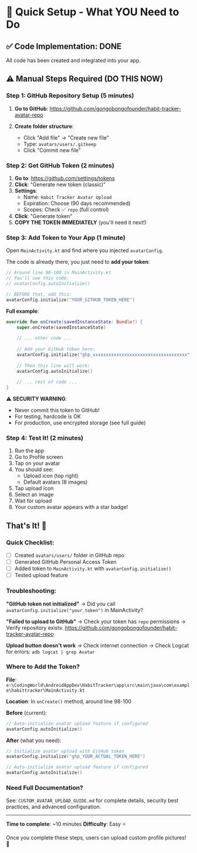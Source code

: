 # 🚀 Quick Setup - What YOU Need to Do

## ✅ Code Implementation: DONE
All code has been created and integrated into your app.

## ⚠️ Manual Steps Required (DO THIS NOW)

### Step 1: GitHub Repository Setup (5 minutes)

1. **Go to GitHub**: https://github.com/gongobongofounder/habit-tracker-avatar-repo

2. **Create folder structure**:
   - Click "Add file" → "Create new file"
   - Type: `avatars/users/.gitkeep`
   - Click "Commit new file"

### Step 2: Get GitHub Token (2 minutes)

1. **Go to**: https://github.com/settings/tokens
2. **Click**: "Generate new token (classic)"
3. **Settings**:
   - Name: `Habit Tracker Avatar Upload`
   - Expiration: Choose (90 days recommended)
   - Scopes: Check ✅ `repo` (full control)
4. **Click**: "Generate token"
5. **COPY THE TOKEN IMMEDIATELY** (you'll need it next!)

### Step 3: Add Token to Your App (1 minute)

Open `MainActivity.kt` and find where you injected `avatarConfig`. 

The code is already there, you just need to **add your token**:

```kotlin
// Around line 98-100 in MainActivity.kt
// You'll see this code:
// avatarConfig.autoInitialize()

// BEFORE that, add this:
avatarConfig.initialize("YOUR_GITHUB_TOKEN_HERE")
```

**Full example**:
```kotlin
override fun onCreate(savedInstanceState: Bundle?) {
    super.onCreate(savedInstanceState)
    
    // ... other code ...
    
    // Add your GitHub token here:
    avatarConfig.initialize("ghp_xxxxxxxxxxxxxxxxxxxxxxxxxxxxxxxxxxxx")
    
    // Then this line will work:
    avatarConfig.autoInitialize()
    
    // ... rest of code ...
}
```

⚠️ **SECURITY WARNING**: 
- Never commit this token to GitHub!
- For testing, hardcode is OK
- For production, use encrypted storage (see full guide)

### Step 4: Test It! (2 minutes)

1. Run the app
2. Go to Profile screen
3. Tap on your avatar
4. You should see:
   - Upload icon (top right)
   - Default avatars (8 images)
5. Tap upload icon
6. Select an image
7. Wait for upload
8. Your custom avatar appears with a star badge!

## That's It! 🎉

### Quick Checklist:
- [ ] Created `avatars/users/` folder in GitHub repo
- [ ] Generated GitHub Personal Access Token
- [ ] Added token to `MainActivity.kt` with `avatarConfig.initialize()`
- [ ] Tested upload feature

### Troubleshooting:

**"GitHub token not initialized"**
→ Did you call `avatarConfig.initialize("your_token")` in MainActivity?

**"Failed to upload to GitHub"**
→ Check your token has `repo` permissions
→ Verify repository exists: https://github.com/gongobongofounder/habit-tracker-avatar-repo

**Upload button doesn't work**
→ Check internet connection
→ Check Logcat for errors: `adb logcat | grep Avatar`

### Where to Add the Token?

**File**: `e:\CodingWorld\AndroidAppDev\HabitTracker\app\src\main\java\com\example\habittracker\MainActivity.kt`

**Location**: In `onCreate()` method, around line 98-100

**Before** (current):
```kotlin
// Auto-initialize avatar upload feature if configured
avatarConfig.autoInitialize()
```

**After** (what you need):
```kotlin
// Initialize avatar upload with GitHub token
avatarConfig.initialize("ghp_YOUR_ACTUAL_TOKEN_HERE")

// Auto-initialize avatar upload feature if configured
avatarConfig.autoInitialize()
```

### Need Full Documentation?
See: `CUSTOM_AVATAR_UPLOAD_GUIDE.md` for complete details, security best practices, and advanced configuration.

---

**Time to complete**: ~10 minutes
**Difficulty**: Easy ⭐

Once you complete these steps, users can upload custom profile pictures! 📸
